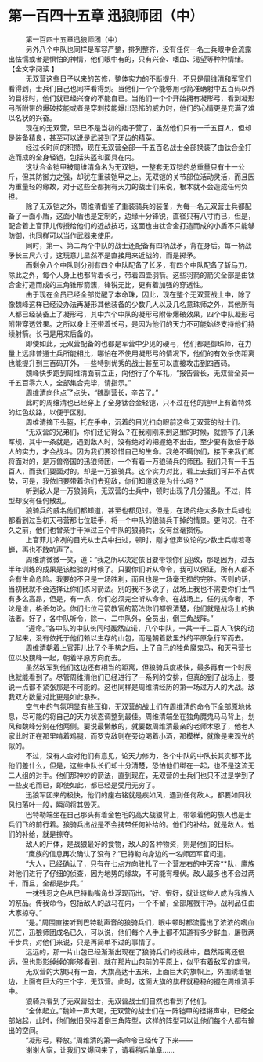 <h1>第一百四十五章 迅狼师团（中）</h1>
<div id="content">&nbsp&nbsp&nbsp&nbsp&nbsp&nbsp&nbsp&nbsp
 第一百四十五章迅狼师团（中）
 <br/>&nbsp&nbsp&nbsp&nbsp&nbsp&nbsp&nbsp&nbsp
 另外八个中队也同样是军容严整，排列整齐，没有任何一名士兵眼中会流露出怯懦或者是惧怕的神情，他们眼中有的，只有兴奋、嗜血、渴望等种种情绪。【全文字阅读.】
 <br/>&nbsp&nbsp&nbsp&nbsp&nbsp&nbsp&nbsp&nbsp
 无双营这些日子以来的苦修，整体实力的不断提升，不只是周维清和军官们看得到，士兵们自己也同样看得到。当他们一个个能够用弓箭准确射中五百码以外的目标时，他们就已经兴奋的不能自已。当他们一个个开始拥有凝形弓，看到凝形弓所附带的爆破技能或者是穿刺技能爆出恐怖的威力时，他们的心情更是充满了难以名状的兴奋。
 <br/>&nbsp&nbsp&nbsp&nbsp&nbsp&nbsp&nbsp&nbsp
 现在的无双营，早已不是当初的痞子营了，虽然他们只有一千五百人，但却是装备精良，甚至可以说是武装到了牙齿的精英。
 <br/>&nbsp&nbsp&nbsp&nbsp&nbsp&nbsp&nbsp&nbsp
 经过长时间的积攒，现在无双营全部一千五百名战士全部换装了由钛合金打造而成的全身轻铠，包括头盔和面具在内。
 <br/>&nbsp&nbsp&nbsp&nbsp&nbsp&nbsp&nbsp&nbsp
 这钛合金铠甲被周维清命名为无双铠，一整套无双铠的总重量只有十一公斤，但其防御力之强，却犹在重装铠甲之上。无双铠的关节部位活动灵活，而且因为重量轻的缘故，对于这些全都拥有天力的战士们来说，根本就不会造成任何负担。
 <br/>&nbsp&nbsp&nbsp&nbsp&nbsp&nbsp&nbsp&nbsp
 除了无双铠之外，周维清借鉴了重装骑兵的装备，为每一名无双营士兵都配备了一面小盾，这面小盾也是定制的，边缘十分锋锐，直径只有八寸而已，但是，配合着上官菲儿传授给他们的近战技巧，这面也由钛合金打造而成的小盾不只能够防御，也同样可以当作武器来使用。
 <br/>&nbsp&nbsp&nbsp&nbsp&nbsp&nbsp&nbsp&nbsp
 同时，第一、第二两个中队的战士还配备有四柄战矛，背在身后。每一柄战矛长三尺六寸，这玩意儿显然不是直接用来近战的，而是掷矛。
 <br/>&nbsp&nbsp&nbsp&nbsp&nbsp&nbsp&nbsp&nbsp
 而剩余八个中队则分别有四个中队配备了长矛，有四个中队配备了斩马刀。除此之外，每个人身上也都背着长弓，带着四壶羽箭。这些羽箭的箭尖全部是由钛合金打造而成的三角锥形箭簇，锋锐无比，更有着加强的穿透性。
 <br/>&nbsp&nbsp&nbsp&nbsp&nbsp&nbsp&nbsp&nbsp
 由于现在全员已经全部觉醒了本命珠，因此，现在整个无双营战士中，除了像魏峰这样已经没办法再凝形其他装备的少数几人以及几名意珠师之外，其他所有人都已经装备上了凝形弓，其中六个中队的凝形弓附带爆破效果，四个中队凝形弓附带穿透效果。之所以身上还带着长弓，是因为他们的天力不可能始终支持他们持续射箭。长弓是用来后备的。
 <br/>&nbsp&nbsp&nbsp&nbsp&nbsp&nbsp&nbsp&nbsp
 即使如此，无双营配备的也都是军营中少见的硬弓，他们都是御珠师，在力量上远非普通士兵所能相比，哪怕在不使用凝形弓的情况下，他们的有效杀伤距离也能提升到三百码开外，一些特别优秀的战士甚至可以直接攻击到四百码。
 <br/>&nbsp&nbsp&nbsp&nbsp&nbsp&nbsp&nbsp&nbsp
 魏峰快步跑到周维清面前立正，向他行了个军礼，“报告营长，无双营全员一千五百零六人，全部集合完毕，请指示。”
 <br/>&nbsp&nbsp&nbsp&nbsp&nbsp&nbsp&nbsp&nbsp
 周维清向他点了点头，“魏副营长，辛苦了。”
 <br/>&nbsp&nbsp&nbsp&nbsp&nbsp&nbsp&nbsp&nbsp
 此时的周维清也已经穿上了全身钛合金轻铠，只不过在他的铠甲上有着特殊的红色纹路，以便于区别。
 <br/>&nbsp&nbsp&nbsp&nbsp&nbsp&nbsp&nbsp&nbsp
 周维清摘下头盔，托在手中，沉着的目光扫向眼前这些无双营的战士们。
 <br/>&nbsp&nbsp&nbsp&nbsp&nbsp&nbsp&nbsp&nbsp
 “无双营的兄弟们，你们还记得么？在我刚刚来到这里的时候，就颁布了几条军规，其中一条就是，遇到敌人时，没有绝对的把握绝不出击，至少要有数倍于敌人的实力，才会战斗。因为我们要珍惜自己的生命。我绝不瞒你们，接下来我们即将面对的，是万兽帝国的迅狼师团，一个有着一万狼骑兵的师团。我们只有一千五百人，而我们要面对的，却是一万狼骑兵。这个实力对比，看上去我们可并不占优势，可是，我依旧要带着你们去迎敌，你们知道这是为什么吗？”
 <br/>&nbsp&nbsp&nbsp&nbsp&nbsp&nbsp&nbsp&nbsp
 听到敌人是一万狼骑兵，无双营的士兵中，顿时出现了几分骚乱。不过，阵型却没有任何散乱。
 <br/>&nbsp&nbsp&nbsp&nbsp&nbsp&nbsp&nbsp&nbsp
 狼骑兵的威名他们都知道，甚至也都见过。但是，在场的绝大多数士兵却也都看到过当初天弓营那七位联手，将一个中队的狼骑兵干掉的情景。更何况，在不久之前，他们也曾亲手干掉过三个中队的狼骑兵，没有丝毫损伤。
 <br/>&nbsp&nbsp&nbsp&nbsp&nbsp&nbsp&nbsp&nbsp
 上官菲儿冷冽的目光从士兵中扫过，顿时，刚才低声议论的少数士兵噤若寒蝉，再也不敢吭声了。
 <br/>&nbsp&nbsp&nbsp&nbsp&nbsp&nbsp&nbsp&nbsp
 周维清微微一笑，道：“我之所以决定依旧要带领你们迎敌，那是因为，过去半年训练的成果是该检验的时候了。只要你们听从命令，我可以保证，所有人都不会有生命危险。我要的不只是一场胜利，而且也是一场毫无损的完胜。否则的话，当初我就不会选择让你们练习箭法。别的我不多说了，战场上我也不需要你们士气有多么高昂，但是，有一点，你们必须完全听从命令。在战场上，任何抗命者，不论是谁，格杀勿论。你们七位弓箭教官的箭法你们都很清楚，他们就是战场上的执法者。好了，各中队听令，除一、二中队外，全员出，倒三角战阵。”
 <br/>&nbsp&nbsp&nbsp&nbsp&nbsp&nbsp&nbsp&nbsp
 “遵命。”各中队的中队长同时轰然应诺，八个中队，一共一千二百人飞快的动了起来，没有依托于他们赖以生存的山包，而是朝着数里外的平原急行军而去。
 <br/>&nbsp&nbsp&nbsp&nbsp&nbsp&nbsp&nbsp&nbsp
 周维清朝着上官菲儿比了个手势之后，上了自己的独角魔鬼马，和天弓营七位以及魏峰一起，朝着平原方向而去。
 <br/>&nbsp&nbsp&nbsp&nbsp&nbsp&nbsp&nbsp&nbsp
 虽然敌军到他们这边还有相当的距离，但狼骑兵度极快，最多再有一个时辰也就能看到了。尽管周维清他们已经进行了一系列的安排，但真的到了战场上，要说一点都不紧张那是不可能的。这也同样是周维清经历的第一场过万人的大战。敌我双方数量对比更是如此悬殊。
 <br/>&nbsp&nbsp&nbsp&nbsp&nbsp&nbsp&nbsp&nbsp
 空气中的气氛明显有些压抑，无双营的战士们在周维清的命令下全部原地休息，尽可能的将自己的天力状态调整到最佳。周维清端坐在独角魔鬼马马背上，划风和魏峰分别在他两侧。要说最懒散的，就要数周维清最亲的老师木恩了，他老人家此时正在那里啃着鸡腿，而罗克敌则在旁边喝着小酒，那模样，就像是来观光的似的。
 <br/>&nbsp&nbsp&nbsp&nbsp&nbsp&nbsp&nbsp&nbsp
 不过，没有人会对他们有意见，论天力修为，各个中队的中队长其实都不比他们差什么，但是，这些中队长们却十分清楚，恐怕他们绑在一起，也不是这流无二人组的对手。他们那神妙的箭法，直到现在，无双营的士兵们也只不过是学到了一些皮毛而已，即使如此，都已经是受用无穷了。
 <br/>&nbsp&nbsp&nbsp&nbsp&nbsp&nbsp&nbsp&nbsp
 迅狼军团来的极快，他们的座右铭就是疾如风，遇到任何敌人，都要如同秋风扫落叶一般，瞬间将其毁灭。
 <br/>&nbsp&nbsp&nbsp&nbsp&nbsp&nbsp&nbsp&nbsp
 巴特勒端坐在自己那头有着金色毛的高大战狼背上，带领着他的族人也是士兵们飞的前行着。狼骑兵出战是不会携带任何补给的。他们的补给，就是敌人。他们的补给，就是掠夺。
 <br/>&nbsp&nbsp&nbsp&nbsp&nbsp&nbsp&nbsp&nbsp
 敌人的尸体，是战狼最好的食物，敌人的各种物资，则是他们的目标。
 <br/>&nbsp&nbsp&nbsp&nbsp&nbsp&nbsp&nbsp&nbsp
 “鹰族的信息再次确认了没有？”巴特勒向身边的一名师团军官问道。
 <br/>&nbsp&nbsp&nbsp&nbsp&nbsp&nbsp&nbsp&nbsp
 “大人，已经确认了，只有在七点方向驻扎了一个营左右的中天帝**队，鹰族对他们进行了仔细的侦查，因为地势的缘故，不可能有埋伏。敌人最多也不会过两千，而且，全都是步兵。”
 <br/>&nbsp&nbsp&nbsp&nbsp&nbsp&nbsp&nbsp&nbsp
 一抹残忍之色从巴特勒嘴角处浮现而出，“好、很好，就让这些人成为我族人的祭品。传我命令，包括敌人的战马在内，一个不留，全部屠戮干净。战利品任由大家掠夺。”
 <br/>&nbsp&nbsp&nbsp&nbsp&nbsp&nbsp&nbsp&nbsp
 “是。”周围直接听到巴特勒声音的狼骑兵们，眼中顿时都流露出了浓浓的嗜血光芒，迅狼师团成名已久，可以说，他们每个人手上都不知道有多少鲜血，屠戮两千步兵，对他们来说，只是再简单不过的事情了。
 <br/>&nbsp&nbsp&nbsp&nbsp&nbsp&nbsp&nbsp&nbsp
 远远的，那一片山包已经渐渐出现在了狼骑兵们的视线中，虽然距离还很远，但也影影绰绰的能够看到，就在那片山包前的平原上，似乎有着敌军的旗号。
 <br/>&nbsp&nbsp&nbsp&nbsp&nbsp&nbsp&nbsp&nbsp
 无双营的大旗只有一面，大旗高达十五米，上面巨大的旗帜上，外围绣着银边，上面有巨大的三个字，无双营。此时，这面大旗的旗杆就稳稳的握在周维清手中。
 <br/>&nbsp&nbsp&nbsp&nbsp&nbsp&nbsp&nbsp&nbsp
 狼骑兵看到了无双营战士，无双营战士们自然也看到了他们。
 <br/>&nbsp&nbsp&nbsp&nbsp&nbsp&nbsp&nbsp&nbsp
 “全体起立。”魏峰一声大喝，无双营的战士们在一阵铠甲的铿锵声中，已经全部站起，此时，他们依旧保持着倒三角阵型，这样的阵型可以让他们每个人都有输出的空间。
 <br/>&nbsp&nbsp&nbsp&nbsp&nbsp&nbsp&nbsp&nbsp
 “凝形弓，释放。”周维清的第一条命令已经传了下来——
 <br/>&nbsp&nbsp&nbsp&nbsp&nbsp&nbsp&nbsp&nbsp
 谢谢大家，让我们又爆回来了，请看稍后单章……
 <br/>&nbsp&nbsp&nbsp&nbsp&nbsp&nbsp&nbsp&nbsp
 <br/>&nbsp&nbsp&nbsp&nbsp&nbsp&nbsp&nbsp&nbsp
</div>
